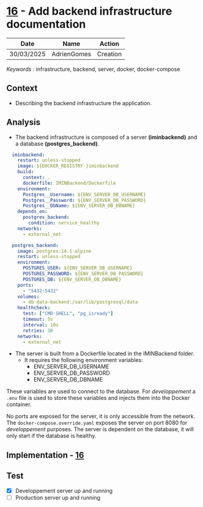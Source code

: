 # [16](https://github.com/AdrienGomes/Imin/issues/16) - Add backend infrastructure documentation

| Date | Name | Action |
|:----:|:----:|:------:|
|30/03/2025|AdrienGomes|Creation|

_Keywords :_ infrastructure, backend, server, docker, docker-compose

## Context

- Describing the backend infrastructure the application.

## Analysis

- The backend infrastructure is composed of a server **(iminbackend)** and a database **(postgres_backend)**.

```yaml
  iminbackend:
    restart: unless-stopped
    image: ${DOCKER_REGISTRY-}iminbackend
    build:
      context: .
      dockerfile: IMINBackend/Dockerfile
    environment:
      Postgres__Username: ${ENV_SERVER_DB_USERNAME}
      Postgres__Password: ${ENV_SERVER_DB_PASSWORD}
      Postgres__DbName: ${ENV_SERVER_DB_DBNAME}
    depends_on:
      postgres_backend:
        condition: service_healthy
    networks:
      - external_net

  postgres_backend:
    image: postgres:14.1-alpine
    restart: unless-stopped
    environment:
      POSTGRES_USER: ${ENV_SERVER_DB_USERNAME}
      POSTGRES_PASSWORD: ${ENV_SERVER_DB_PASSWORD}
      POSTGRES_DB: ${ENV_SERVER_DB_DBNAME}
    ports:
      - "5432:5432"
    volumes:
      - db-data-backend:/var/lib/postgresql/data
    healthcheck:
      test: ["CMD-SHELL", "pg_isready"]
      timeout: 5s
      interval: 10s
      retries: 30
    networks:
      - external_net
```
 - The server is built from a Dockerfile located in the IMINBackend folder. 
   - It requires the following environment variables:
     - ENV_SERVER_DB_USERNAME
     - ENV_SERVER_DB_PASSWORD
     - ENV_SERVER_DB_DBNAME
     
These variables are used to connect to the database. For _developpement_ a `.env` file is used to store these variables and injects them into the Docker container.
    
No ports are exposed for the server, it is only accessible from the network. The `docker-compose.override.yaml` exposes the server on port 8080 for _developpement_ purposes. 
The server is dependent on the database, it will only start if the database is healthy.
## Implementation - [16]()

## Test
- [X] Developpement server up and running
- [ ] Production server up and running
